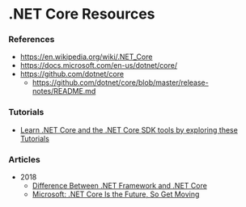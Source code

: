
.NET Core Resources
====

### References
* https://en.wikipedia.org/wiki/.NET_Core
* https://docs.microsoft.com/en-us/dotnet/core/
* https://github.com/dotnet/core
  * https://github.com/dotnet/core/blob/master/release-notes/README.md


### Tutorials 
* [Learn .NET Core and the .NET Core SDK tools by exploring these Tutorials](https://docs.microsoft.com/en-us/dotnet/core/tutorials/index)


### Articles
* 2018
  * [Difference Between .NET Framework and .NET Core](https://www.c-sharpcorner.com/article/difference-between-net-framework-and-net-core/)
  * [Microsoft: .NET Core Is the Future, So Get Moving](https://visualstudiomagazine.com/articles/2018/10/10/net-keynote.aspx)



